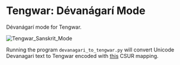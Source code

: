 # Tengwar: Dévanágarí Mode

Dévanágarí mode for Tengwar.

![Tengwar_Sanskrit_Mode](https://user-images.githubusercontent.com/16606427/213904526-cf0bd15e-b4ca-4648-9744-8754a5fe043d.png)

Running the program `devanagari_to_tengwar.py` will convert Unicode Devanagari text to Tengwar encoded with [this](https://github.com/shankarsivarajan/TengwarArtano/blob/master/character_mapping.pdf) CSUR mapping.
